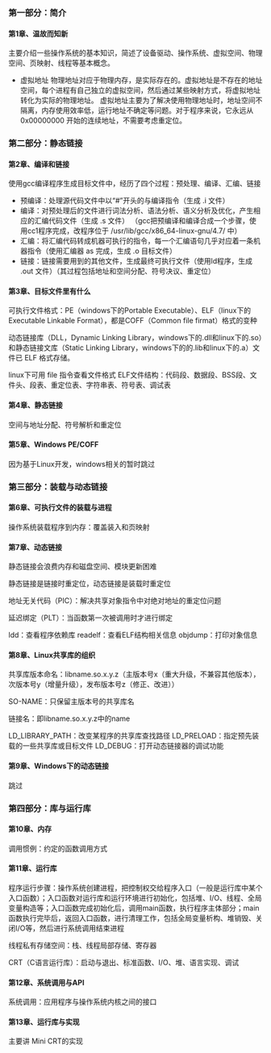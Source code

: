 ### 第一部分：简介

#### 第1章、温故而知新
主要介绍一些操作系统的基本知识，简述了设备驱动、操作系统、虚拟空间、物理空间、页映射、线程等基本概念。

* 虚拟地址
物理地址对应于物理内存，是实际存在的。虚拟地址是不存在的地址空间，每个进程有自己独立的虚拟空间，然后通过某些映射方式，将虚拟地址转化为实际的物理地址。
虚拟地址主要为了解决使用物理地址时，地址空间不隔离，内存使用效率低，运行地址不确定等问题。对于程序来说，它永远从 0x00000000 开始的连续地址，不需要考虑重定位。

### 第二部分：静态链接


#### 第2章、编译和链接

使用gcc编译程序生成目标文件中，经历了四个过程：预处理、编译、汇编、链接

* 预编译：处理源代码文件中以“#”开头的与编译指令（生成 .i 文件）
* 编译：对预处理后的文件进行词法分析、语法分析、语义分析及优化，产生相应的汇编代码文件（生成 .s 文件）
（gcc把预编译和编译合成一个步骤，使用cc1程序完成，改程序位于 /usr/lib/gcc/x86_64-linux-gnu/4.7/ 中）
* 汇编：将汇编代码转成机器可执行的指令，每一个汇编语句几乎对应着一条机器指令（使用汇编器 as 完成，生成 .o 目标文件）
* 链接：链接需要用到的其他文件，生成最终可执行文件（使用ld程序，生成 .out 文件）（其过程包括地址和空间分配、符号决议、重定位）


#### 第3章、目标文件里有什么
可执行文件格式：PE（windows下的Portable Executable）、ELF（linux下的 Executable Linkable Format），都是COFF（Common file firmat）格式的变种

动态链接库（DLL，Dynamic Linking Library，windows下的.dll和linux下的.so）和静态链接文库（Static Linking Library，windows下的的.lib和linux下的.a）文件已 ELF 格式存储。


linux下可用 file 指令查看文件格式
ELF文件结构：代码段、数据段、BSS段、文件头、段表、重定位表、字符串表、符号表、调试表


#### 第4章、静态链接

空间与地址分配、符号解析和重定位



#### 第5章、Windows PE/COFF

因为基于Linux开发，windows相关的暂时跳过


### 第三部分：装载与动态链接

#### 第6章、可执行文件的装载与进程

操作系统装载程序到内存：覆盖装入和页映射


#### 第7章、动态链接

静态链接会浪费内存和磁盘空间、模块更新困难

静态链接是链接时重定位，动态链接是装载时重定位

地址无关代码（PIC）：解决共享对象指令中对绝对地址的重定位问题

延迟绑定（PLT）：当函数第一次被调用时才进行绑定

ldd：查看程序依赖库
readelf：查看ELF结构相关信息
objdump：打印对象信息


#### 第8章、Linux共享库的组织

共享库版本命名：libname.so.x.y.z（主版本号x（重大升级，不兼容其他版本），次版本号y（增量升级），发布版本号z（修正、改进））

SO-NAME：只保留主版本号的共享库名

链接名：即libname.so.x.y.z中的name

LD_LIBRARY_PATH：改变某程序的共享库查找路径
LD_PRELOAD：指定预先装载的一些共享库或目标文件
LD_DEBUG：打开动态链接器的调试功能



#### 第9章、Windows下的动态链接
跳过



### 第四部分：库与运行库

#### 第10章、内存
调用惯例：约定的函数调用方式


#### 第11章、运行库

程序运行步骤：操作系统创建进程，把控制权交给程序入口（一般是运行库中某个入口函数）；入口函数对运行库和运行环境进行初始化，包括堆、I/O、线程、全局变量构造等；入口函数完成初始化后，调用main函数，执行程序主体部分；main函数执行完毕后，返回入口函数，进行清理工作，包括全局变量析构、堆销毁、关闭I/O等，然后进行系统调用结束进程


线程私有存储空间：栈、线程局部存储、寄存器


CRT（C语言运行库）：启动与退出、标准函数、I/O、堆、语言实现、调试



#### 第12章、系统调用与API

系统调用：应用程序与操作系统内核之间的接口


#### 第13章、运行库与实现

主要讲 Mini CRT的实现